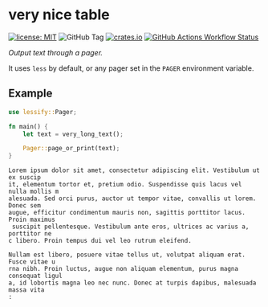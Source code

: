 # very nice table

[![license: MIT](https://img.shields.io/badge/license-MIT-blue)](https://opensource.org/license/mit)
![GitHub Tag](https://img.shields.io/github/v/tag/qrichert/lessify?sort=semver&filter=*.*.*&label=release)
[![crates.io](https://img.shields.io/crates/d/lessify?logo=rust&logoColor=white&color=orange)](https://crates.io/crates/lessify)
[![GitHub Actions Workflow Status](https://img.shields.io/github/actions/workflow/status/qrichert/lessify/run-tests.yml?label=tests)](https://github.com/qrichert/lessify/actions)

_Output text through a pager._

It uses `less` by default, or any pager set in the `PAGER` environment
variable.

## Example

```rust
use lessify::Pager;

fn main() {
    let text = very_long_text();

    Pager::page_or_print(text);
}
```

```
Lorem ipsum dolor sit amet, consectetur adipiscing elit. Vestibulum ut ex suscip
it, elementum tortor et, pretium odio. Suspendisse quis lacus vel nulla mollis m
alesuada. Sed orci purus, auctor ut tempor vitae, convallis ut lorem. Donec sem
augue, efficitur condimentum mauris non, sagittis porttitor lacus. Proin maximus
 suscipit pellentesque. Vestibulum ante eros, ultrices ac varius a, porttitor ne
c libero. Proin tempus dui vel leo rutrum eleifend.

Nullam est libero, posuere vitae tellus ut, volutpat aliquam erat. Fusce vitae u
rna nibh. Proin luctus, augue non aliquam elementum, purus magna consequat ligul
a, id lobortis magna leo nec nunc. Donec at turpis dapibus, malesuada massa vita
:
```
